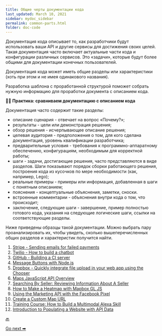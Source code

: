 ```yaml
---
title: Общие черты документации кода
last_updated: March 10, 2021
sidebar: mydoc_sidebar
permalink: common-parts.html
folder: doc-code
---
```


Документация кода описывает то, как разработчики будут использовать ваши API и другие сервисы для достижения своих целей. Такая документация часто включает актуальные части кода и конфигурации различных сервисов. Это «задачи», которые будут более общими для документации конечных пользователей.

Документация кода может иметь общие разделы или характеристики (хоть при этом и не имея одинакового названия).

Разработка шаблона с проработанной структурой поможет собрать нужную информацию для проработки документа с описанием кода.

‍👩‍💻 **Практика: сравниваем документацию с описанием кода**

Документация часто содержит такие разделы:

- описание сценария - отвечает на вопрос «Почему?»;
- результаты - цели или демонстрация решения;
- обзор решения - исчерпывающее описание решения;
- целевая аудитория - предположения о том, для кого сделана документация, уровень квалификации разработчика;
- предварительные условия - требования к программно-аппаратному обеспечению, конфигурациям, необходимым для корректной работы;
- шаги - задачи, достигающие решения, часто представляются в виде разделов. Шаги показывают порядок сборки работающего решения, построения кода из кусочков по мере необходимости (как, например, Lego);
- реальные примеры - примеры или информация, добавленная в шаги с понятным описанием;
- пояснения - концептуальные объяснения, заметки, сноски.
- встроенные комментарии - объяснения внутри кода о том, что происходит;
- заключение, следующие шаги - завершение, пример полностью готового кода, указания на следующие логические шаги, ссылки на соответствующие разделы.

Ниже приведены образцы такой документации. Можно выбрать пару проанализировать их, чтобы увидеть, сколько вышеперечисленных общих разделов и характеристик получится найти.

1. [Stripe - Sending emails for failed payments](https://stripe.com/docs)
2. [Twilio - How to build a chatbot](https://www.twilio.com/docs/autopilot/guides/how-to-build-a-chatbot)
3. [GitHub - Building a CI server](https://docs.github.com/en/rest/guides/building-a-ci-server)
4. [Message Buttons with Node.js](https://api.slack.com/tutorials/intro-to-message-buttons)
5. [Dropbox - Quickly integrate file upload in your web app using the Chooser](https://dropbox.tech/developers/quickly-integrate-file-upload-in-your-web-app-using-the-chooser)
6. [Maps JavaScript API Overview](https://developers.google.com/maps/documentation/javascript/overview)
7. [Searching By Seller: Reviewing Information About A Seller](https://developer.ebay.com/DevZone/shopping/docs/HowTo/PHP_Shopping/PHP_FIA_GUP_Interm_NV_XML/PHP_FIA_GUP_Interm_NV_XML.html)
8. [How to Make a Heatmap with Mapbox GL JS](https://www.programmableweb.com/news/how-to-make-heatmap-mapbox-gl-js/how-to/2018/11/01)
9. [Using the Marketing API with the Facebook Pixel](https://developers.facebook.com/docs/facebook-pixel/implementation/marketing-api)
10. [Create a Custom Map URL](https://docs.microsoft.com/en-us/bingmaps/articles/create-a-custom-map-url)
11. [Training Course: How to Build a Multimodal Alexa Skill](https://developer.amazon.com/en-US/alexa/alexa-skills-kit/get-deeper/tutorials-code-samples/build-a-multimodal-alexa-skill)
12. [Introduction to Populating a Website with API Data](https://programminghistorian.org/en/lessons/introduction-to-populating-a-website-with-api-data)


[🔙](about-eleventh-module.html)

[Go next ➡](doc-code.html)
